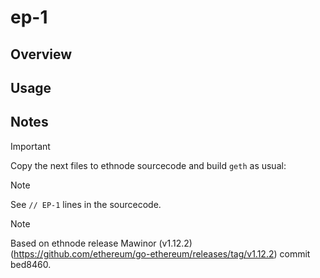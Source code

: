 # ep-1

## Overview

## Usage

## Notes

> [!IMPORTANT]
> Copy the next files to ethnode sourcecode and build ```geth``` as usual:

> [!NOTE]
> See ```// EP-1``` lines in the sourcecode.

> [!NOTE]
> Based on ethnode release Mawinor (v1.12.2) (https://github.com/ethereum/go-ethereum/releases/tag/v1.12.2) commit bed8460.
